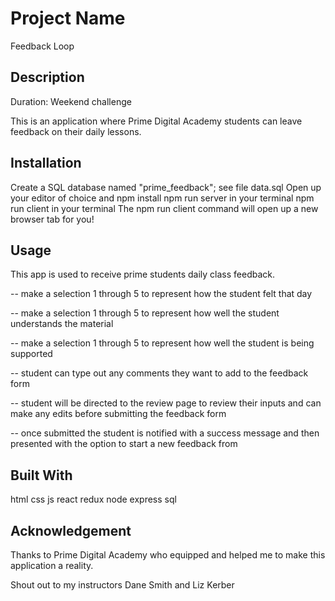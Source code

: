 # Project Name

Feedback Loop

## Description

Duration: Weekend challenge

This is an application where Prime Digital Academy students can leave feedback on their daily lessons.

## Installation

Create a SQL database named "prime_feedback"; see file data.sql 
Open up your editor of choice and npm install
npm run server in your terminal
npm run client in your terminal
The npm run client command will open up a new browser tab for you!


## Usage

This app is used to receive prime students daily class feedback.

-- make a selection 1 through 5 to represent how the student felt that day

-- make a selection 1 through 5 to represent how well the student understands the material

-- make a selection 1 through 5 to represent how well the student is being supported

-- student can type out any comments they want to add to the feedback form

-- student will be directed to the review page to review their inputs and can make any edits before submitting the feedback form

-- once submitted the student is notified with a success message and then presented with the option to start a new feedback from 


## Built With

html
css
js
react
redux
node
express
sql

## Acknowledgement

Thanks to Prime Digital Academy who equipped and helped me to make this application a reality.

Shout out to my instructors Dane Smith and Liz Kerber